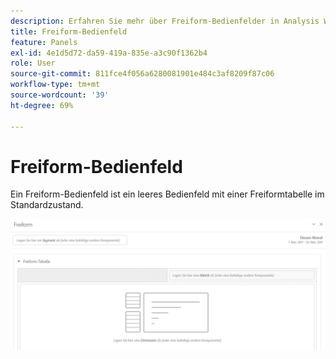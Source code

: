```yaml
---
description: Erfahren Sie mehr über Freiform-Bedienfelder in Analysis Workspace.
title: Freiform-Bedienfeld
feature: Panels
exl-id: 4e1d5d72-da59-419a-835e-a3c90f1362b4
role: User
source-git-commit: 811fce4f056a6280081901e484c3af8209f87c06
workflow-type: tm+mt
source-wordcount: '39'
ht-degree: 69%

---
```


# Freiform-Bedienfeld

Ein Freiform-Bedienfeld ist ein leeres Bedienfeld mit einer Freiformtabelle im Standardzustand.

![Das standardmäßige Freiform-Bedienfeld, das einen leeren Bedienfeld mit einer Freiformtabelle anzeigt.](assets/freeform-panel.png)

